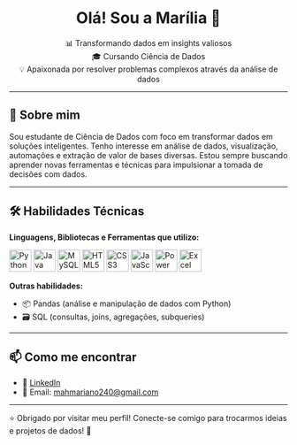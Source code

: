 <h1 align="center">Olá! Sou a Marília 👋</h1>

<p align="center">
  📊 Transformando dados em insights valiosos <br>
  🎓 Cursando Ciência de Dados <br>
  💡 Apaixonada por resolver problemas complexos através da análise de dados
</p>

---

## 🚀 Sobre mim

Sou estudante de Ciência de Dados com foco em transformar dados em soluções inteligentes. Tenho interesse em análise de dados, visualização, automações e extração de valor de bases diversas. Estou sempre buscando aprender novas ferramentas e técnicas para impulsionar a tomada de decisões com dados.

---

## 🛠️ Habilidades Técnicas

**Linguagens, Bibliotecas e Ferramentas que utilizo:**

<p align="left">
  <img src="https://cdn.jsdelivr.net/gh/devicons/devicon/icons/python/python-original.svg" width="40" alt="Python" />
  <img src="https://cdn.jsdelivr.net/gh/devicons/devicon/icons/java/java-original.svg" width="40" alt="Java" />
  <img src="https://cdn.jsdelivr.net/gh/devicons/devicon/icons/mysql/mysql-original.svg" width="40" alt="MySQL" />
  <img src="https://cdn.jsdelivr.net/gh/devicons/devicon/icons/html5/html5-original.svg" width="40" alt="HTML5" />
  <img src="https://cdn.jsdelivr.net/gh/devicons/devicon/icons/css3/css3-original.svg" width="40" alt="CSS3" />
  <img src="https://cdn.jsdelivr.net/gh/devicons/devicon/icons/javascript/javascript-original.svg" width="40" alt="JavaScript" />
  <img src="https://img.icons8.com/color/48/000000/power-bi.png" width="40" alt="Power BI" />
  <img src="https://img.icons8.com/color/48/000000/microsoft-excel-2019--v1.png" width="40" alt="Excel" />
</p>

**Outras habilidades:**  
- 📦 Pandas (análise e manipulação de dados com Python)  
- 🗃️ SQL (consultas, joins, agregações, subqueries)

---

## 📫 Como me encontrar

- 💼 [LinkedIn](https://www.linkedin.com/in/mahmariano240)
- 📧 Email: mahmariano240@gmail.com

---

⭐ Obrigado por visitar meu perfil! Conecte-se comigo para trocarmos ideias e projetos de dados! 🚀



